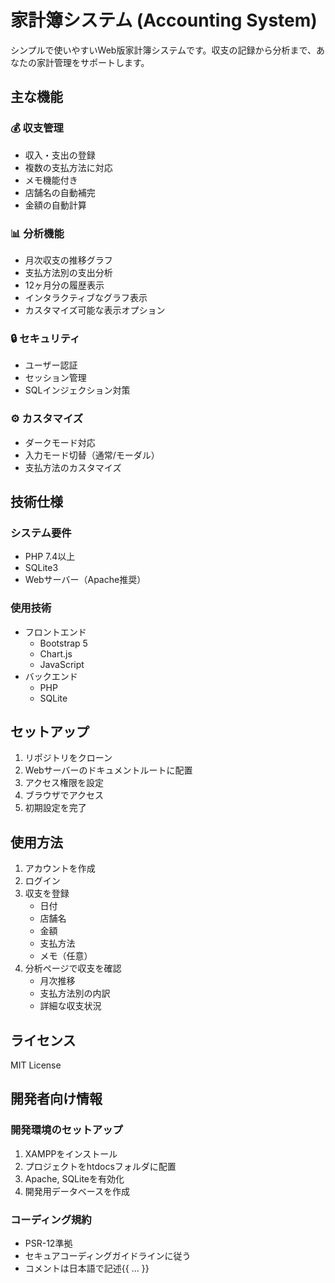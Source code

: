 # 家計簿システム (Accounting System)

シンプルで使いやすいWeb版家計簿システムです。収支の記録から分析まで、あなたの家計管理をサポートします。

## 主な機能

### 💰 収支管理
- 収入・支出の登録
- 複数の支払方法に対応
- メモ機能付き
- 店舗名の自動補完
- 金額の自動計算

### 📊 分析機能
- 月次収支の推移グラフ
- 支払方法別の支出分析
- 12ヶ月分の履歴表示
- インタラクティブなグラフ表示
- カスタマイズ可能な表示オプション

### 🔒 セキュリティ
- ユーザー認証
- セッション管理
- SQLインジェクション対策

### ⚙️ カスタマイズ
- ダークモード対応
- 入力モード切替（通常/モーダル）
- 支払方法のカスタマイズ

## 技術仕様

### システム要件
- PHP 7.4以上
- SQLite3
- Webサーバー（Apache推奨）

### 使用技術
- フロントエンド
  - Bootstrap 5
  - Chart.js
  - JavaScript
- バックエンド
  - PHP
  - SQLite

## セットアップ

1. リポジトリをクローン
2. Webサーバーのドキュメントルートに配置
3. アクセス権限を設定
4. ブラウザでアクセス
5. 初期設定を完了

## 使用方法

1. アカウントを作成
2. ログイン
3. 収支を登録
   - 日付
   - 店舗名
   - 金額
   - 支払方法
   - メモ（任意）
4. 分析ページで収支を確認
   - 月次推移
   - 支払方法別の内訳
   - 詳細な収支状況

## ライセンス
MIT License

## 開発者向け情報

### 開発環境のセットアップ
1. XAMPPをインストール
2. プロジェクトをhtdocsフォルダに配置
3. Apache, SQLiteを有効化
4. 開発用データベースを作成

### コーディング規約
- PSR-12準拠
- セキュアコーディングガイドラインに従う
- コメントは日本語で記述{{ ... }}